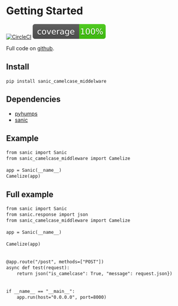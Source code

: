 # Getting Started
[![CircleCI](https://circleci.com/gh/ahmednafies/sanic_camelcase_middleware.svg?style=shield)](https://circleci.com/gh/ahmednafies/sanic_camelcase_middleware) ![](../coverage.svg)


Full code on [github](https://github.com/ahmednafies/sanic_camelcase_middleware).

## Install
    pip install sanic_camelcase_middelware


## Dependencies
* [pyhumps](https://pypi.org/project/pyhumps/)
* [sanic](https://pypi.org/project/sanic/)

## Example
    from sanic import Sanic
    from sanic_camelcase_middleware import Camelize

    app = Sanic(__name__)
    Camelize(app)

## Full example
    from sanic import Sanic
    from sanic.response import json
    from sanic_camelcase_middleware import Camelize

    app = Sanic(__name__)

    Camelize(app)


    @app.route("/post", methods=["POST"])
    async def test(request):
        return json("is_camelcase": True, "message": request.json})


    if __name__ == "__main__":
        app.run(host="0.0.0.0", port=8000)